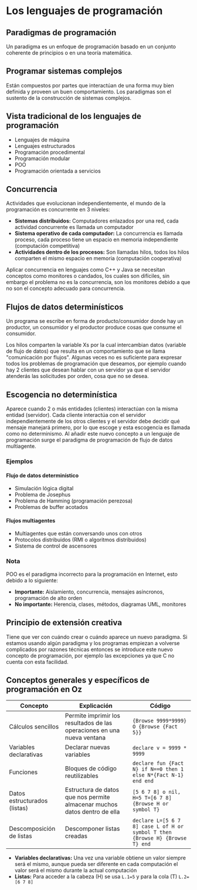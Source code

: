 # Los lenguajes de programación

## Paradigmas de programación
Un paradigma es un enfoque de programación basado en un conjunto coherente de principios o en una teoría matemática.

## Programar sistemas complejos
Están compuestos por partes que interactúan de una forma muy bien definida y proveen un buen comportamiento. Los paradigmas son el sustento de la construcción de sistemas complejos.

## Vista tradicional de los lenguajes de programación
- Lenguajes de máquina
- Lenguajes estructurados
- Programación procedimental
- Programación modular
- POO
- Programación orientada a servicios

## Concurrencia
Actividades que evolucionan independientemente, el mundo de la programación es concurrente en 3 niveles:
- **Sistemas distribuidos:** Computadores enlazados por una red, cada actividad concurrente es llamada un computador
- **Sistema operativo de cada computador:** La concurrencia es llamada proceso, cada proceso tiene un espacio en memoria independiente (computación competitiva)
- **Actividades dentro de los procesos:** Son llamadas hilos, todos los hilos comparten el mismo espacio en memoria (computación cooperativa)

Aplicar concurrencia en lenguajes como C++ y Java se necesitan conceptos como monitores o candados, los cuales son difíciles, sin embargo el problema no es la concurrencia, son los monitores debido a que no son el concepto adecuado para concurrencia.

## Flujos de datos determinísticos
Un programa se escribe en forma de producto/consumidor donde hay un productor, un consumidor y el productor produce cosas que consume el consumidor.

Los hilos comparten la variable Xs por la cual intercambian datos (variable de flujo de datos) que resulta en un comportamiento que se llama "comunicación por flujos". Algunas veces no es suficiente para expresar todos los problemas de programación que deseamos, por ejemplo cuando hay 2 clientes que desean hablar con un servidor ya que el servidor atenderás las solicitudes por orden, cosa que no se desea.

## Escogencia no determinística
Aparece cuando 2 o más entidades (clientes) interactúan con la misma entidad (servidor). Cada cliente interactúa con el servidor independientemente de los otros clientes y el servidor debe decidir qué mensaje manejará primero, por lo que escoge y esta escogencia es llamada como no determinismo. Al añadir este nuevo concepto a un lenguaje de programación surge el paradigma de programación de flujo de datos multiagente.

### Ejemplos
#### Flujo de datos determinístico
- Simulación lógica digital
- Problema de Josephus
- Problema de Hamming (programación perezosa)
- Problemas de buffer acotados

#### Flujos multiagentes
- Multiagentes que están conversando unos con otros
- Protocolos distribuidos (RMI o algoritmos distribuidos)
- Sistema de control de ascensores

### Nota
POO es el paradigma incorrecto para la programación en Internet, esto debido a lo siguiente:
- **Importante:** Aislamiento, concurrencia, mensajes asíncronos, programación de alto orden
- **No importante:** Herencia, clases, métodos, diagramas UML, monitores

## Principio de extensión creativa
Tiene que ver con cuándo crear o cuándo aparece un nuevo paradigma. Si estamos usando algún paradigma y los programas empiezan a volverse complicados por razones técnicas entonces se introduce este nuevo concepto de programación, por ejemplo las excepciones ya que C no cuenta con esta facilidad.

## Conceptos generales y específicos de programación en Oz

| Concepto | Explicación | Código |
|-------------------|--------------|--------------|
| Cálculos sencillos   | Permite imprimir los resultados de las operaciones en una nueva ventana |```{Browse 9999*9999} O {Browse {Fact 5}}```
| Variables declarativas | Declarar nuevas variables |```declare v = 9999 * 9999```
| Funciones | Bloques de código reutilizables |```declare fun {Fact N} if N==0 then 1 else N*{Fact N-1} end end```
| Datos estructurados (listas) | Estructura de datos que nos permite almacenar muchos datos dentro de ella |```[5 6 7 8] o nil, H=5 T=[6 7 8] {Browse H or symbol T}```
| Descomposición de listas | Descomponer listas creadas |```declare L=[5 6 7 8] case L of H or symbol T then {Browse H} {Browse T} end```


- **Variables declarativas:** Una vez una variable obtiene un valor siempre será el mismo, aunque pueda ser diferente en cada computación el valor será el mismo durante la actual computación
- **Listas:** Para acceder a la cabeza (H) se usa ```L.1=5``` y para la cola (T) ```L.2=[6 7 8]```